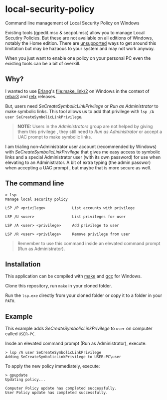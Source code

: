 # local-security-policy

Command line management of Local Security Policy on Windows

Existing tools (gpedit.msc & secpol.msc) allow you to manage Local Secutiry Policies.
But these are not available on all editions of Windows, notably the Home edition.
There are [unsupported](http://drudger.deviantart.com/art/Add-GPEDIT-msc-215792914)
ways to get around this limitation but may be hazaous to your system and may not work anyway.

When you just want to enable one policy on your personal PC even the existing tools can be a bit of overkill.

## Why?

I wanted to use 
[Erlang](http://www.erlang.org/)'s
[file:make_link/2](http://erlang.org/doc/man/file.html#make_symlink-2)
on Windows in the context of
[rebar3](https://www.rebar3.org/)
and
[relx](http://erlware.github.io/relx/) releases.

But, users need *SeCreateSymbolicLinkPrivilege* or *Run as Administrator* to make symbolic links.
This tool allows us to add that privilege with `lsp /A user SeCreateSymbolicLinkPrivilege`.

> **NOTE:** Users in the *Administrators* group are not helped by giving them this privilege
> , they still need to *Run as Administrator* or accept a UAC prompt to make symbolic links.

I am trialing non-Administrator user account (recommended by Windows) with 
*SeCreateSymbolicLinkPrivilege* that gives me easy access to symbolic links 
and a special Administrator user (with its own password) for use when 
elevating to an Administrator.
A bit of extra typing (the admin passwor) when accepting a UAC prompt
, but maybe that is more secure as well.

## The command line

```
> lsp
Manage local security policy

LSP /P <privilege>            List accounts with privilege

LSP /U <user>                 List privileges for user

LSP /A <user> <privilege>     Add privilege to user

LSP /R <user> <privilege>     Remove privilege from user
```

> Remember to use this command inside an elevated command prompt (Run as Administrator).

## Installation

This application can be compiled with
[make](http://gnuwin32.sourceforge.net/packages/make.htm)
and
[gcc](http://tdm-gcc.tdragon.net/)
for Windows.

Clone this repository, run `make` in your cloned folder.

Run the `lsp.exe` directly from your cloned folder or copy it to a folder in your `PATH`.

## Example

This example adds *SeCreateSymbolicLinkPrivilege* to `user` on computer called `USER-PC`.

Insde an elevated command prompt (Run as Administrator), execute:

```
> lsp /A user SeCreateSymbolicLinkPrivilege
Adding SeCreateSymbolicLinkPrivilege to USER-PC\user
```

To apply the new policy immediately, execute:

```
> gpupdate
Updating policy...

Computer Policy update has completed successfully.
User Policy update has completed successfully.
```

